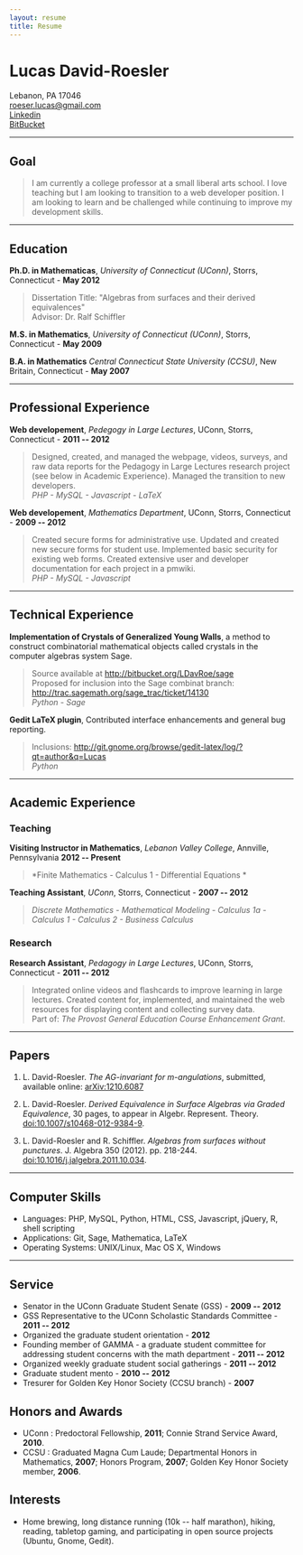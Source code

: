 ```yaml
---
layout: resume
title: Resume
---
```


# Lucas David-Roesler

Lebanon, PA 17046  
<roeser.lucas@gmail.com>  
[Linkedin]  
[BitBucket]  

---

## Goal
> I am currently a college professor at a small liberal arts school. I love teaching but I am looking to transition to a web developer position.  I am looking to learn and be challenged while continuing to improve my development skills.  

---

## Education
**Ph.D. in Mathematicas**, *University of Connecticut (UConn)*, Storrs, Connecticut - **May 2012**

>Dissertation Title: "Algebras from surfaces and their derived equivalences"  
>Advisor: Dr. Ralf Schiffler

**M.S. in Mathematics**, *University of Connecticut (UConn)*, Storrs, Connecticut - **May 2009**

**B.A. in Mathematics** *Central Connecticut State University (CCSU)*, New Britain, Connecticut - **May 2007**

---

## Professional Experience
**Web developement**, *Pedegogy in Large Lectures*, UConn, Storrs, Connecticut - **2011 -- 2012**

>Designed, created, and managed the webpage, videos, surveys, and raw data reports for the Pedagogy in Large Lectures research project (see below in Academic Experience). Managed the transition to new developers.  
> *PHP - MySQL - Javascript - LaTeX*  

**Web developement**, *Mathematics Department*, UConn, Storrs, Connecticut - **2009 -- 2012**

>Created secure forms for administrative use. Updated and created new secure forms for student use. Implemented basic security for existing web forms. Created extensive user and developer documentation for each project in a pmwiki.  
> *PHP - MySQL - Javascript*

---

## Technical Experience

**Implementation of Crystals of Generalized Young Walls**, a method to construct combinatorial mathematical objects called crystals in the computer algebras system Sage.

> Source available at <http://bitbucket.org/LDavRoe/sage>  
> Proposed for inclusion into the Sage combinat branch: <http://trac.sagemath.org/sage_trac/ticket/14130>  
> *Python - Sage*

**Gedit LaTeX plugin**, Contributed interface enhancements and general bug reporting.

>Inclusions: <http://git.gnome.org/browse/gedit-latex/log/?qt=author&q=Lucas>  
> *Python*

---

## Academic Experience

### Teaching

**Visiting Instructor in Mathematics**, *Lebanon Valley College*, Annville, Pennsylvania **2012 -- Present**

> *Finite Mathematics - Calculus 1 - Differential Equations *

**Teaching Assistant**, *UConn*, Storrs, Connecticut - **2007 -- 2012**  

>*Discrete Mathematics - Mathematical Modeling - Calculus 1a - Calculus 1 - Calculus 2 - Business Calculus*

### Research

**Research Assistant**, *Pedagogy in Large Lectures*, UConn, Storrs, Connecticut - **2011 -- 2012**  

>Integrated online videos and flashcards to improve learning in large lectures. Created content for, implemented, and maintained the web resources for displaying content and collecting survey data.  
Part of: *The Provost General Education Course Enhancement Grant*.

---

## Papers

1. L. David-Roesler. *The AG-invariant for m-angulations*, submitted, available online: [arXiv:1210.6087]

2. L. David-Roesler. *Derived Equivalence in Surface Algebras via Graded Equivalence*, 30 pages, to appear in Algebr. Represent. Theory. [doi:10.1007/s10468-012-9384-9][].

3. L. David-Roesler and R. Schiffler. *Algebras from surfaces without punctures*. J. Algebra 350 (2012). pp. 218-244. [doi:10.1016/j.jalgebra.2011.10.034].

---

## Computer Skills
* Languages:  PHP, MySQL, Python, HTML, CSS, Javascript, jQuery, R, shell scripting  
* Applications:  Git, Sage, Mathematica, LaTeX  
* Operating Systems:  UNIX/Linux, Mac OS X, Windows

---

## Service
* Senator in the UConn Graduate Student Senate (GSS) - **2009 -- 2012**
* GSS Representative to the UConn Scholastic Standards Committee - **2011 -- 2012**
* Organized the graduate student orientation - **2012**
* Founding member of GAMMA - a graduate student committee for addressing student concerns with the math department - **2011 -- 2012**
* Organized weekly graduate student social gatherings - **2011 -- 2012**
* Graduate student mento - **2010 -- 2012**
* Tresurer for Golden Key Honor Society (CCSU branch) - **2007**

## Honors and Awards
* UConn : Predoctoral Fellowship, **2011**; Connie Strand Service Award, **2010**.
* CCSU : Graduated Magna Cum Laude; Departmental Honors in Mathematics, **2007**; Honors Program, **2007**; Golden Key Honor Society member, **2006**.

## Interests
* Home brewing, long distance running (10k -- half marathon), hiking, reading, tabletop gaming, and participating in open source projects (Ubuntu, Gnome, Gedit).


  [Linkedin]: http://www.linkedin.com/in/lucasdavroe/ "Linkedin"
  [BitBucket]: https://bitbucket.org/LDavRoe "BitBucket"
  [doi:10.1016/j.jalgebra.2011.10.034]: http://www.sciencedirect.com/science/article/pii/S0021869311006211 "doi:10.1016/j.jalgebra.2011.10.034"
  [doi:10.1007/s10468-012-9384-9]: http://link.springer.com/article/10.1007%2Fs10468-012-9384-9 "doi:10.1007/s10468-012-9384-9"
  [arXiv:1210.6087]: http://arxiv.org/abs/1210.6087 "arXiv:1210.6087"
